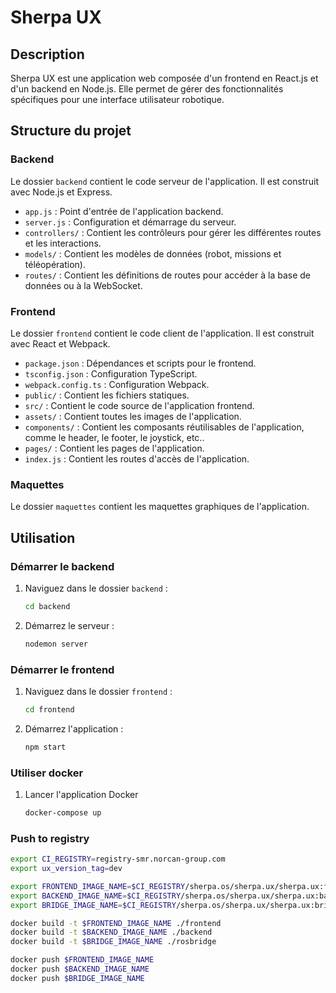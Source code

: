 # Sherpa UX

## Description
Sherpa UX est une application web composée d'un frontend en React.js et d'un backend en Node.js. Elle permet de gérer des fonctionnalités spécifiques pour une interface utilisateur robotique.

## Structure du projet

### Backend
Le dossier `backend` contient le code serveur de l'application. Il est construit avec Node.js et Express.

- `app.js` : Point d'entrée de l'application backend.
- `server.js` : Configuration et démarrage du serveur.
- `controllers/` : Contient les contrôleurs pour gérer les différentes routes et les interactions.
- `models/` : Contient les modèles de données (robot, missions et téléopération).
- `routes/` : Contient les définitions de routes pour accéder à la base de données ou à la WebSocket.

### Frontend
Le dossier `frontend` contient le code client de l'application. Il est construit avec React et Webpack.

- `package.json` : Dépendances et scripts pour le frontend.
- `tsconfig.json` : Configuration TypeScript.
- `webpack.config.ts` : Configuration Webpack.
- `public/` : Contient les fichiers statiques.
- `src/` : Contient le code source de l'application frontend.
- `assets/` : Contient toutes les images de l'application.
- `components/` : Contient les composants réutilisables de l'application, comme le header, le footer, le joystick, etc..
- `pages/` :  Contient les pages de l'application.
- `index.js` : Contient les routes d'accès de l'application.

### Maquettes
Le dossier `maquettes` contient les maquettes graphiques de l'application.

## Utilisation

### Démarrer le backend
1. Naviguez dans le dossier `backend` :
    ```sh
    cd backend
    ```
2. Démarrez le serveur :
    ```sh
    nodemon server
    ```

### Démarrer le frontend
1. Naviguez dans le dossier `frontend` :
    ```sh
    cd frontend
    ```
2. Démarrez l'application :
    ```sh
    npm start
    ```

### Utiliser docker
1. Lancer l'application Docker
    ```sh
    docker-compose up
    ```


### Push to registry

```bash
export CI_REGISTRY=registry-smr.norcan-group.com
export ux_version_tag=dev

export FRONTEND_IMAGE_NAME=$CI_REGISTRY/sherpa.os/sherpa.ux/sherpa.ux:frontend-$ux_version_tag
export BACKEND_IMAGE_NAME=$CI_REGISTRY/sherpa.os/sherpa.ux/sherpa.ux:backend-$ux_version_tag
export BRIDGE_IMAGE_NAME=$CI_REGISTRY/sherpa.os/sherpa.ux/sherpa.ux:bridge-$ux_version_tag

docker build -t $FRONTEND_IMAGE_NAME ./frontend
docker build -t $BACKEND_IMAGE_NAME ./backend
docker build -t $BRIDGE_IMAGE_NAME ./rosbridge

docker push $FRONTEND_IMAGE_NAME
docker push $BACKEND_IMAGE_NAME
docker push $BRIDGE_IMAGE_NAME
```